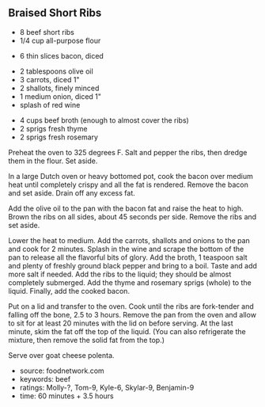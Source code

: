 Braised Short Ribs
------------------

- 8 beef short ribs
- 1/4 cup all-purpose flour
<!-- -->
- 6 thin slices bacon, diced
<!-- -->
- 2 tablespoons olive oil
- 3 carrots, diced 1"
- 2 shallots, finely minced
- 1 medium onion, diced 1"
- splash of red wine
<!-- -->
- 4 cups beef broth (enough to almost cover the ribs)
- 2 sprigs fresh thyme
- 2 sprigs fresh rosemary

Preheat the oven to 325 degrees F. Salt and pepper the ribs, then
dredge them in the flour.  Set aside.

In a large Dutch oven or heavy bottomed pot, cook the bacon over
medium heat until completely crispy and all the fat is rendered.
Remove the bacon and set aside.  Drain off any excess fat.

Add the olive oil to the pan with the bacon fat and raise the heat to
high.  Brown the ribs on all sides, about 45 seconds per side.  Remove
the ribs and set aside.

Lower the heat to medium.  Add the carrots, shallots and onions to the
pan and cook for 2 minutes. Splash in the wine and scrape the bottom
of the pan to release all the flavorful bits of glory.  Add the broth,
1 teaspoon salt and plenty of freshly ground black pepper and bring to
a boil.  Taste and add more salt if needed.  Add the ribs to the
liquid; they should be almost completely submerged.  Add the thyme and
rosemary sprigs (whole) to the liquid.  Finally, add the cooked bacon.

Put on a lid and transfer to the oven.  Cook until the ribs are
fork-tender and falling off the bone, 2.5 to 3 hours.  Remove the pan
from the oven and allow to sit for at least 20 minutes with the lid on
before serving.  At the last minute, skim the fat off the top of the
liquid. (You can also refrigerate the mixture, then remove the solid
fat from the top.)

Serve over goat cheese polenta.

- source: foodnetwork.com
- keywords: beef
- ratings: Molly-?, Tom-9, Kyle-6, Skylar-9, Benjamin-9
- time: 60 minutes + 3.5 hours
